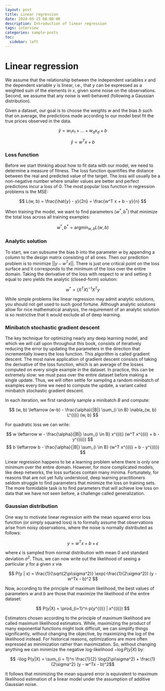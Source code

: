 ```yaml
---
layout: post
title: Linear regression
date: 2024-05-15 08:00:00
description: Introduction of linear regression
tags: interview
categories: sample-posts
toc:
  sidebar: left
---
```


# Linear regression

We assume that the relationship between the independent variables $x$ and the dependent variable $y$ is linear, i.e., that $y$ can be expressed as a weighted sum of the elements in $x$, given some noise on the observations. Second, we assume that any noise is well-behaved (following a Gaussian distribution).

Given a dataset, our goal is to choose the weights $w$ and the bias $b$ such that on average, the predictions made according to our model best fit the true prices observed in the data. 

$$ \hat{y} = w_1x_1 + ... + w_dx_d + b $$

$$ \hat{y} = w^T x + b $$

### Loss function

Before we start thinking about how to fit data with our model, we need to determine a measure of fitness. The loss function quantifies the distance between the real and predicted value of the target. The loss will usually be a non-negative number where smaller values are better and perfect predictions incur a loss of 0. The most popular loss function in regression problems is the MSE:

$$ L(w, b) = \frac{\hat{y} - y}{2n} = \frac{w^T x + b - y}{n} $$

When training the model, we want to find parameters $(w^*, b^*)$ that minimize the total loss across all training examples:

$$ w^*, b^* = \text{argmin}_{w, b} L(w, b) $$

### Analytic solution

To start, we can subsume the bias $b$ into the parameter $w$
by appending a column to the design matrix consisting of all ones. Then our prediction problem is to minimize $||y - w^Tx||$. There is just one critical point on the loss surface and it corresponds to the minimum of the loss over the entire domain. Taking the derivative of the loss with respect to $w$ and setting it equal to zero yields the analytic (closed-form) solution:

$$ w^* = (X^TX)^{-1} X^T y $$

While simple problems like linear regression may admit analytic solutions, you should not get used to such good fortune. Although analytic solutions allow for nice mathematical analysis, the requirement of an analytic solution is so restrictive that it would exclude all of deep learning.

### Minibatch stochastic gradient descent

The key technique for optimizing nearly any deep learning model, and which we will call upon throughout this book, consists of iteratively reducing the error by updating the parameters in the direction that incrementally lowers the loss function. This algorithm is called gradient descent. 
The most naive application of gradient descent consists of taking the derivative of the loss function, which is an average of the losses computed on every single example in the dataset. In practice, this can be extremely slow: we must pass over the entire dataset before making a single update. Thus, we will often settle for sampling a random minibatch of examples every time we need to compute the update, a variant called minibatch stochastic gradient descent.

In each iteration, we first randomly sample a minibatch $B$ and compute:

$$ (w, b) \leftarrow (w-b) - \frac{\alpha}{|B|} \sum_{i \in B} \nabla_{w, b} L^{(i)} (w, b) $$

For quadratic loss we can write:

$$ w \leftarrow w - \frac{\alpha}{|B|} \sum_{i \in B} x^{(i)} (w^T x^{(i)} + b - y^{(i)}) $$
$$ b \leftarrow b - \frac{\alpha}{|B|} \sum_{i \in B} (w^T x^{(i)} + b - y^{(i)}) $$

Linear regression happens to be a learning problem where there is only one minimum over the entire domain. However, for more complicated models, like deep networks, the loss surfaces contain many minima. Fortunately, for reasons that are not yet fully understood, deep learning practitioners seldom struggle to find parameters that minimize the loss on training sets. The more formidable task is to find parameters that will achieve low loss on data that we have not seen before, a challenge called generalization. 

### Gaussian distribution

One way to motivate linear regression with the mean squared error loss function (or simply squared loss) is to formally assume that observations arise from noisy observations, where the noise is normally distributed as follows:

$$ y = w^T x + b + \epsilon $$

where $\epsilon$ is sampled from normal distribution with mean $0$ and standard deviation $\sigma^2$.
Thus, we can now write out the likelihood of seeing a particular $y$ for a given $x$ via

$$ P(y | x) = \frac{1}{\sqrt{2\pi\sigma^2}} \exp(-\frac{1}{2\sigma^2}) (y - w^Tx - b)^2 $$

Now, according to the principle of maximum likelihood, the best values of parameters $w$ and $b$ are those that maximize the likelihood of the entire dataset:

$$ P(y|X) = \prod_{i=1}^n p(y^{(i)} | x^{(i)}) $$

Estimators chosen according to the principle of maximum likelihood are called maximum likelihood estimators. While, maximizing the product of many exponential functions might look difficult, we can simplify things significantly, without changing the objective, by maximizing the log of the likelihood instead. For historical reasons, optimizations are more often expressed as minimization rather than maximization. So, without changing anything we can minimize the negative log-likelihood $-\log P(y|X)$ by:

$$ -\log P(y|X) = \sum_{i = 1}^n \frac{1}{2} \log(2\pi\sigma^2) + \frac{1}{2\sigma^2} (y - w^Tx - b)^2$$

It follows that minimizing the mean squared error is equivalent to maximum likelihood estimation of a linear model under the assumption of additive Gaussian noise.
